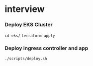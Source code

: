 # interview

### Deploy EKS Cluster
`cd eks/`
`terraform apply`

### Deploy ingress controller and app
`./scripts/deploy.sh`  

